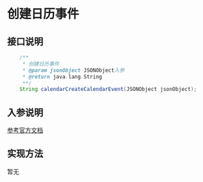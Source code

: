 # 创建日历事件

## 接口说明
```java
    /**
     * 创建日历事件
     * @param jsonObject JSONObject入参
     * @return java.lang.String
     **/
    String calendarCreateCalendarEvent(JSONObject jsonObject);
```
## 入参说明
[参考官方文档](https://openplatform-portal.dg-work.cn/#/doc-jsapi?apiType=serverapi&docKey=2358)
## 实现方法
暂无